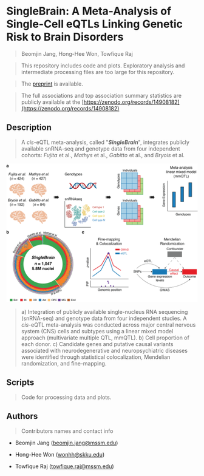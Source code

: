# SingleBrain: A Meta-Analysis of Single-Cell eQTLs Linking Genetic Risk to Brain Disorders

> Beomjin Jang, Hong-Hee Won, Towfique Raj

> This repository includes code and plots. Exploratory analysis and intermediate processing files are too large for this repository.

> The [preprint](https://pmc.ncbi.nlm.nih.gov/articles/PMC11908325/) is available.

> The full associations and top association summary statistics are publicly available at the [https://zenodo.org/records/14908182](https://zenodo.org/records/14908182)

## Description 

> A *cis*-eQTL meta-analysis, called "***SingleBrain***", integrates publicly available snRNA-seq and genotype data from four independent cohorts: *Fujita* et al., *Mathys* et al., *Gabitto* et al., and *Bryois* et al.

<p align="center">
 <img src="Figure1.png", width=600>
</p>

> a) Integration of publicly available single-nucleus RNA sequencing (snRNA-seq) and genotype data from four independent studies. A *cis*-eQTL meta-analysis was conducted across major central nervous system (CNS) cells and subtypes using a linear mixed model approach (multivariate multiple QTL, mmQTL). b) Cell proportion of each donor. c) Candidate genes and putative causal variants associated with neurodegenerative and neuropsychiatric diseases were identified through statistical colocalization, Mendelian randomization, and fine-mapping.

## Scripts
> Code for processing data and plots.

## Authors

> Contributors names and contact info

- Beomjin Jang (beomjin.jang@mssm.edu)

- Hong-Hee Won (wonhh@skku.edu)
  
- Towfique Raj (towfique.raj@mssm.edu)


